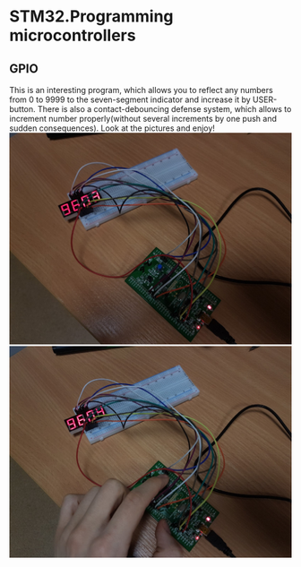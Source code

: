 # STM32.Programming microcontrollers
## GPIO
This is an interesting program, which allows you to reflect any numbers from 0 to 9999 to the seven-segment indicator and increase it by USER-button. There is also a contact-debouncing defense system, which allows to increment number properly(without several increments by one push and sudden consequences).
Look at the pictures and enjoy!
![MK](https://github.com/kulbitsky99/STM32/blob/master/docs/1.jpg)
![MK_with_finger](https://github.com/kulbitsky99/STM32/blob/master/docs/2.jpg)
